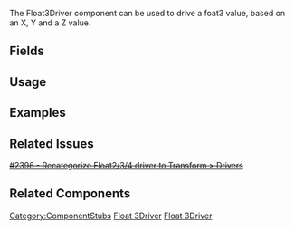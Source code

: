 <languages></languages> <translate>

The Float3Driver component can be used to drive a foat3 value, based on
an X, Y and a Z value.

## Fields

## Usage

## Examples

## Related Issues

[<s>#2396 - Recategorize Float2/3/4 driver to Transform \>
Drivers</s>](https://github.com/Resonite-Metaverse/ResonitePublic/issues/2396)

## Related Components

</translate>

[Category:ComponentStubs](Category:ComponentStubs "wikilink") [Float
3Driver](Category:Components{{#translation:}} "wikilink") [Float
3Driver](Category:Components:Transform:Drivers{{#translation:}} "wikilink")